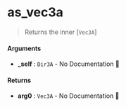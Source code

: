 # as\_vec3a

>  Returns the inner [`Vec3A`]

#### Arguments

- **\_self** : `Dir3A` \- No Documentation 🚧

#### Returns

- **arg0** : `Vec3A` \- No Documentation 🚧